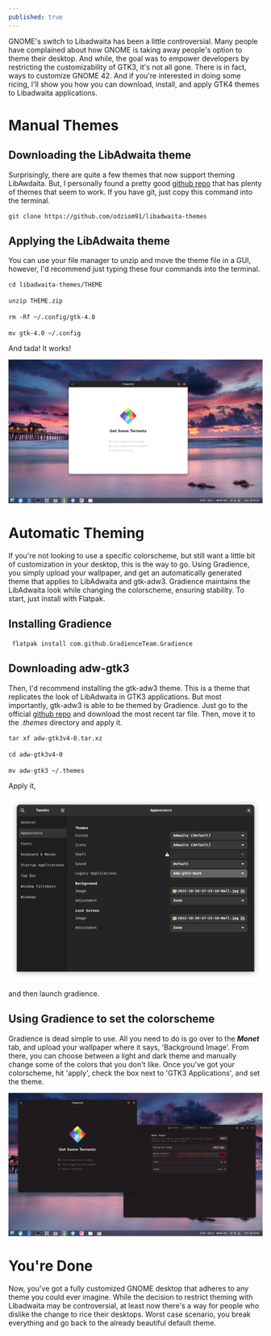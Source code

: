 ```yaml
--- 
published: true
---
```


GNOME's switch to Libadwaita has been a little controversial. Many people have complained about how GNOME is taking away people's option to theme their desktop. And while, the goal was to empower developers by restricting the customizability of GTK3, it's not all gone. There is in fact, ways to customize GNOME 42. And if you're interested in doing some ricing, I'll show you how you can download, install, and apply GTK4 themes to Libadwaita applications.  

# Manual Themes 

## Downloading the LibAdwaita theme 

Surprisingly, there are quite a few themes that now support theming LibAwdaita. But, I personally found a pretty good [github repo](https://github.com/odziom91/libadwaita-themes) that has plenty of themes that seem to work. If you have git, just copy this command into the terminal. 

	git clone https://github.com/odziom91/libadwaita-themes

## Applying the LibAdwaita theme 

You can use your file manager to unzip and move the theme file in a GUI, however, I'd recommend just typing these four commands into the terminal. 

	cd libadwaita-themes/THEME

	unzip THEME.zip

	rm -Rf ~/.config/gtk-4.0

	mv gtk-4.0 ~/.config

And tada! It works! 

![IMG1](/images/ManualThemeWorks.png) 

# Automatic Theming 

If you're not looking to use a specific colorscheme, but still want a little bit of customization in your desktop, this is the way to go. Using Gradience, you simply upload your wallpaper, and get an automatically generated theme that applies to LibAdwaita and gtk-adw3. Gradience maintains the LibAdwaita look while changing the colorscheme, ensuring stability. To start, just install with Flatpak. 

## Installing Gradience 

	 flatpak install com.github.GradienceTeam.Gradience

## Downloading adw-gtk3

Then, I'd recommend installing the gtk-adw3 theme. This is a theme that replicates the look of LibAdwaita in GTK3 applications. But most importantly, gtk-adw3 is able to be themed by Gradience. Just go to the official [github repo](https://github.com/lassekongo83/adw-gtk3/releases/tag/v4.0) and download the most recent tar file. Then, move it to the *.themes* directory and apply it. 

	tar xf adw-gtk3v4-0.tar.xz
	
	cd adw-gtk3v4-0
	
	mv adw-gtk3 ~/.themes
	
Apply it, 

![IMG2](/images/Tweaks.png) 

and then launch gradience.

## Using Gradience to set the colorscheme 

 Gradience is dead simple to use. All you need to do is go over to the ***Monet*** tab, and upload your wallpaper where it says, 'Background Image'. From there, you can choose between a light and dark theme and manually change some of the colors that you don't like. Once you've got your colorscheme, hit 'apply', check the box next to 'GTK3 Applications', and set the theme. 
 
 ![IMG3](/images/GradienceWorks.png) 

# You're Done 
 
 Now, you've got a fully customized GNOME desktop that adheres to any theme you could ever imagine. While the decision to restrict theming with Libadwaita may be controversial, at least now there's a way for people who dislike the change to rice their desktops. Worst case scenario, you break everything and go back to the already beautiful default theme. 
